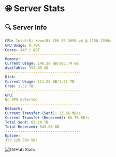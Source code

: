 # 🌐 Server Stats
## 🔍 Server Info
```yaml
CPU: Intel(R) Xeon(R) CPU E5-2699 v4 @ 1258.17MHz
CPU Usage: 0.70%
Cores: 44P | 88T
-----------------------------------
Memory:
Current Usage: 146.29 GB/503.74 GB
Available: 353.99 GB
-----------------------------------
Disk:
Current Usage: 111.28 GB/1.71 TB
Free: 1.52 TB
-----------------------------------
GPU:
No GPU detected
-----------------------------------
Network:
Current Transfer (Sent): 13.66 MB/s
Current Transfer (Received): 63.76 KB/s
Total Sent: 63.19 TB
Total Received: 545.86 GB
-----------------------------------
Uptime:
35d 22h 55m 56s
```
![GitHub Stats](https://img.shields.io/badge/Updated-2025-04-12_20:18:45-blue)